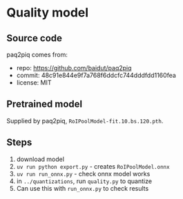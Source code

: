# Quality model

## Source code

paq2piq comes from:

- repo: https://github.com/baidut/paq2piq
- commit: 48c91e844e9f7a768f6ddcfc744dddfdd1160fea
- license: MIT

## Pretrained model

Supplied by paq2piq, `RoIPoolModel-fit.10.bs.120.pth`.

## Steps

1. download model
2. `uv run python export.py` - creates `RoIPoolModel.onnx`
3. `uv run run_onnx.py` - check onnx model works
4. in `../quantizations`, run `quality.py` to quantize
5. Can use this with `run_onnx.py` to check results
